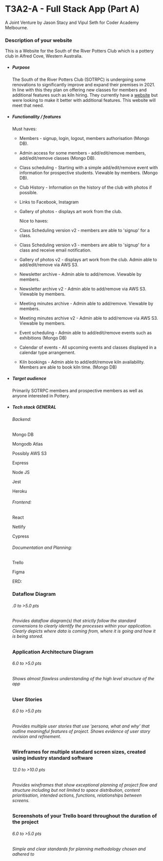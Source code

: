 # T3A2-A - Full Stack App (Part A)

A Joint Venture by Jason Stacy and Vipul Seth for Coder Academy Melbourne.





### Description of your website

This is a Website for the South of the River Potters Club which is a pottery club in Alfred Cove, Western Australia. 

- ##### Purpose

  The South of the River Potters Club (SOTRPC) is undergoing some renovations to significantly improve and expand their premises in 2021. In line with this they plan on offering new classes for members and additional features such as kiln hiring. They currently have a [website](http://members.iinet.net.au/~atwelart/SORPC/index.html) but were looking to make it better with additional features. This website will meet that need. 

- ##### Functionality / features

  Must haves:

  - Members - signup, login, logout, members authorisation (Mongo DB).

  - Admin access for some members - add/edit/remove members, add/edit/remove classes (Mongo DB).

  - Class scheduling - Starting with a simple add/edit/remove event with information for prospective students. Viewable by members. (Mongo DB).

  - Club History - Information on the history of the club with photos if possible.

  - Links to Facebook, Instagram

  - Gallery of photos - displays art work from the club.

    

    Nice to haves:

  - Class Scheduling version v2 - members are able to 'signup' for a class. 

  - Class Scheduling version v3 - members are able to 'signup' for a class and receive email notification. 

  - Gallery of photos v2 - displays art work from the club. Admin able to add/edit/remove via AWS S3.

  - Newsletter archive -  Admin able to add/remove. Viewable by members.

  - Newsletter archive v2 - Admin able to add/remove via AWS S3. Viewable by members.

  - Meeting minutes archive -  Admin able to add/remove. Viewable by members.

  - Meeting minutes archive v2 -  Admin able to add/remove via AWS S3. Viewable by members.

  - Event scheduling - Admin able to add/edit/remove events such as exhibitions (Mongo DB)

  - Calendar of events - All upcoming events and classes displayed in a calendar type arrangement.

  - Kiln bookings -  Admin able to add/edit/remove kiln availability. Members are able to book kiln time. (Mongo DB)
    

- ##### Target audience

  Primarily SOTRPC members and prospective members as well as anyone interested in Pottery. 

- ##### Tech stack 	GENERAL

  ###### Backend:

  Mongo DB

  Mongodb Atlas

  Possibly AWS S3

  Express

  Node JS

  Jest

  Heroku

  ###### Frontend:

  React

  Netlify

  Cypress

  ###### Documentation and Planning:

  Trello

  Figma

  ERD: 

  

  ### Dataflow Diagram 

  ###### .0                  to >5.0 pts                

  ###### Provides dataflow diagram(s) that strictly follow the standard convensions to  clearly identify the processes within your application. Clearly depicts  where data is coming from, where it is going and how it is being stored.

  

  

  ### Application Architecture Diagram

  ######                   6.0                  to >5.0 pts                

  ###### Shows almost flawless understanding of the high level structure of the app

  

  ### User Stories

  ######                   6.0                  to >5.0 pts                

  ###### Provides multiple user stories that use ‘persona, what and why’ that outline  meaningful features of project. Shows evidence of user story revision  and refinement.

  

  ### Wireframes for multiple standard screen sizes, created using industry standard software 

  ######                   12.0                  to >10.0 pts                

  ###### Provides wireframes that show exceptional planning of project flow and structure including but not limited to space distribution, content  prioritisation, intended actions, functions, relationships between  screens.

  

  ### Screenshots of your Trello board throughout the duration of the project

  ######                   6.0                  to >5.0 pts                

  ###### Simple and clear standards for planning methodology chosen and adhered to